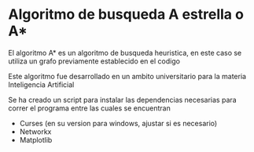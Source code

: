 ﻿<h1> Algoritmo de busqueda A estrella o A*</h1>
<p>El algoritmo A* es un algoritmo de busqueda heuristica, en este caso se utiliza un grafo previamente establecido en el codigo</p>
<p>Este algoritmo fue desarrollado en un ambito universitario para la materia Inteligencia Artificial</p>
<p>Se ha creado un script para instalar las dependencias necesarias para correr el programa entre las cuales se encuentran</p>
<ul>
  <li>Curses (en su version para windows, ajustar si es necesario) </li>
  <li>Networkx</li>
  <li>Matplotlib</li>
</ul>
